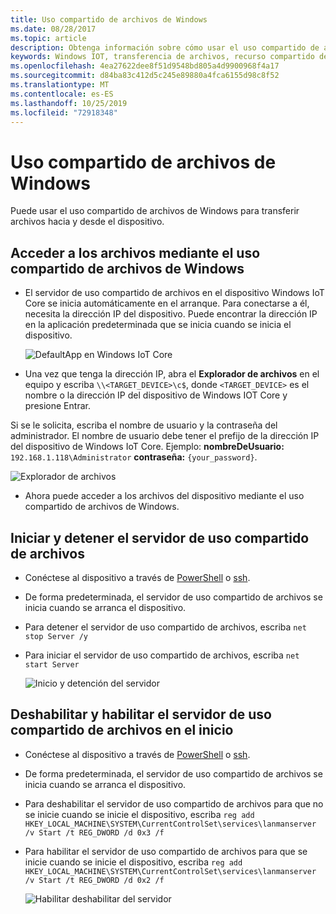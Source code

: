 ```yaml
---
title: Uso compartido de archivos de Windows
ms.date: 08/28/2017
ms.topic: article
description: Obtenga información sobre cómo usar el uso compartido de archivos de Windows para transferir archivos hacia y desde el dispositivo.
keywords: Windows IOT, transferencia de archivos, recurso compartido de archivos, uso compartido de archivos de Windows
ms.openlocfilehash: 4ea27622dee8f51d9548bd805a4d9900968f4a17
ms.sourcegitcommit: d84ba83c412d5c245e89880a4fca6155d98c8f52
ms.translationtype: MT
ms.contentlocale: es-ES
ms.lasthandoff: 10/25/2019
ms.locfileid: "72918348"
---
```

# <a name="windows-file-sharing"></a>Uso compartido de archivos de Windows

Puede usar el uso compartido de archivos de Windows para transferir archivos hacia y desde el dispositivo.

## <a name="accessing-your-files-using-windows-file-sharing"></a>Acceder a los archivos mediante el uso compartido de archivos de Windows
* El servidor de uso compartido de archivos en el dispositivo Windows IoT Core se inicia automáticamente en el arranque.  Para conectarse a él, necesita la dirección IP del dispositivo.  Puede encontrar la dirección IP en la aplicación predeterminada que se inicia cuando se inicia el dispositivo.

    ![DefaultApp en Windows IoT Core](../media/WindowsFileSharing/DefaultApp.png)
    
* Una vez que tenga la dirección IP, abra el **Explorador de archivos** en el equipo y escriba `\\<TARGET_DEVICE>\c$`, donde `<TARGET_DEVICE>` es el nombre o la dirección IP del dispositivo de Windows IOT Core y presione Entrar.  

Si se le solicita, escriba el nombre de usuario y la contraseña del administrador. El nombre de usuario debe tener el prefijo de la dirección IP del dispositivo de Windows IoT Core. Ejemplo: **nombreDeUsuario:** `192.168.1.118\Administrator`  **contraseña:** `{your_password}`.

![Explorador de archivos](../media/WindowsFileSharing/smb_file_explorer.png)

* Ahora puede acceder a los archivos del dispositivo mediante el uso compartido de archivos de Windows.

## <a name="starting-and-stopping-the-file-sharing-server"></a>Iniciar y detener el servidor de uso compartido de archivos
* Conéctese al dispositivo a través de [PowerShell](../connect-your-device/powershell.md) o [ssh](../connect-your-device/ssh.md).
* De forma predeterminada, el servidor de uso compartido de archivos se inicia cuando se arranca el dispositivo.
* Para detener el servidor de uso compartido de archivos, escriba `net stop Server /y`
* Para iniciar el servidor de uso compartido de archivos, escriba `net start Server`

    ![Inicio y detención del servidor](../media/WindowsFileSharing/smb_start_stop.png)
    
## <a name="disabling-and-enabling-the-file-sharing-server-on-startup"></a>Deshabilitar y habilitar el servidor de uso compartido de archivos en el inicio
* Conéctese al dispositivo a través de [PowerShell](../connect-your-device/powershell.md) o [ssh](../connect-your-device/ssh.md).
* De forma predeterminada, el servidor de uso compartido de archivos se inicia cuando se arranca el dispositivo.
* Para deshabilitar el servidor de uso compartido de archivos para que no se inicie cuando se inicie el dispositivo, escriba `reg add HKEY_LOCAL_MACHINE\SYSTEM\CurrentControlSet\services\lanmanserver /v Start /t REG_DWORD /d 0x3 /f`
* Para habilitar el servidor de uso compartido de archivos para que se inicie cuando se inicie el dispositivo, escriba `reg add HKEY_LOCAL_MACHINE\SYSTEM\CurrentControlSet\services\lanmanserver /v Start /t REG_DWORD /d 0x2 /f`

    ![Habilitar deshabilitar del servidor](../media/WindowsFileSharing/smb_enable_disable.png)
